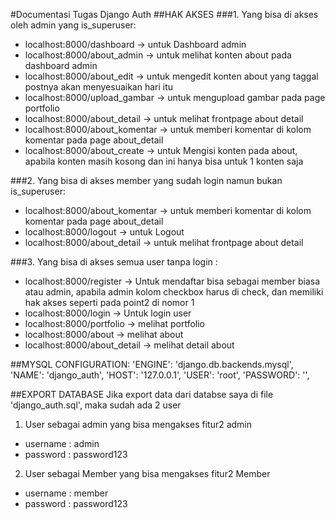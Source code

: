 #Documentasi Tugas Django Auth
##HAK AKSES
###1. Yang bisa di akses oleh admin yang is_superuser:
  - localhost:8000/dashboard            -> untuk Dashboard admin
  - localhost:8000/about_admin          -> untuk melihat konten about pada dashboard admin
  - localhost:8000/about_edit           -> untuk mengedit konten about yang taggal postnya akan menyesuaikan hari itu
  - localhost:8000/upload_gambar        -> untuk mengupload gambar pada page portfolio
  - localhost:8000/about_detail         -> untuk melihat frontpage about detail  
  - localhost:8000/about_komentar       -> untuk memberi komentar di kolom komentar pada page about_detail
  - localhost:8000/about_create         -> untuk Mengisi konten pada about, apabila konten masih kosong dan ini hanya bisa untuk 1 konten saja

###2. Yang bisa di akses member yang sudah login namun bukan is_superuser:
  - localhost:8000/about_komentar       -> untuk memberi komentar di kolom komentar pada page about_detail
  - localhost:8000/logout               -> untuk Logout
  - localhost:8000/about_detail         -> untuk melihat frontpage about detail  

###3. Yang bisa di akses semua user tanpa login :
  - localhost:8000/register             -> Untuk mendaftar bisa sebagai member biasa atau admin, apabila admin kolom checkbox harus di check, dan memiliki hak akses seperti pada point2 di nomor 1
  - localhost:8000/login                -> Untuk login user
  - localhost:8000/portfolio            -> melihat portfolio
  - localhost:8000/about                -> melihat about
  - localhost:8000/about_detail         -> melihat detail about

##MYSQL CONFIGURATION:
  'ENGINE': 'django.db.backends.mysql',
  'NAME': 'django_auth',
  'HOST': '127.0.0.1',
  'USER': 'root',
  'PASSWORD': '',

##EXPORT DATABASE
Jika export data dari databse saya di file 'django_auth.sql', maka sudah ada 2 user
1. User sebagai admin yang bisa mengakses fitur2 admin
  - username : admin
  - password : password123

2. User sebagai Member yang bisa mengakses fitur2 Member
  - username : member
  - password : password123
